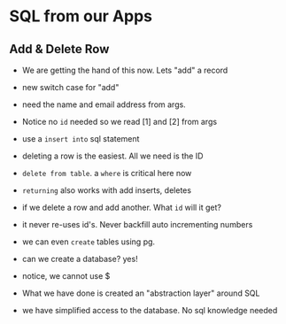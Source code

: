 # SQL from our Apps

## Add & Delete Row

- We are getting the hand of this now.   Lets "add" a record
- new switch case for "add"
- need the name and email address from args.
- Notice no `id` needed so we read [1] and [2] from args
- use a `insert into` sql statement

- deleting a row is the easiest.  All we need is the ID
- `delete from table`. a `where` is critical here now

- `returning` also works with add inserts, deletes

- if we delete a row and add another.  What `id` will it get?
- it never re-uses id's.  Never backfill auto incrementing numbers

- we can even `create` tables using pg.
- can we create a database?  yes!
- notice, we cannot use $ 

- What we have done is created an "abstraction layer" around SQL
- we have simplified access to the database. No sql knowledge needed